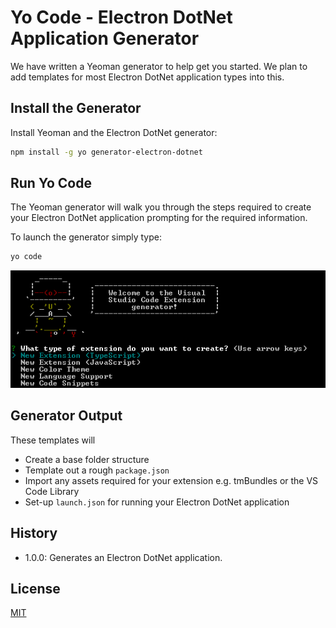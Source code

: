 # Yo Code - Electron DotNet Application Generator

We have written a Yeoman generator to help get you started. We plan to add templates for most Electron DotNet application types into this.

## Install the Generator

Install Yeoman and the Electron DotNet generator:

```bash
npm install -g yo generator-electron-dotnet
```

## Run Yo Code
The Yeoman generator will walk you through the steps required to create your Electron DotNet application prompting for the required information.

To launch the generator simply type:

```bash
yo code
```

![The command generator](yocode.png)

## Generator Output

These templates will
* Create a base folder structure
* Template out a rough `package.json`
* Import any assets required for your extension e.g. tmBundles or the VS Code Library
* Set-up `launch.json` for running your Electron DotNet application

## History

* 1.0.0: Generates an Electron DotNet application.

## License

[MIT](LICENSE)
